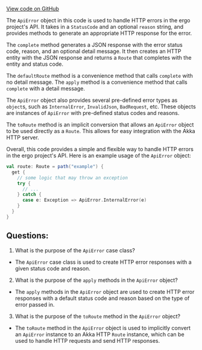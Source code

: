 [View code on GitHub](https://github.com/ergoplatform/ergo/src/main/scala/scorex/core/api/http/ApiError.scala)

The `ApiError` object in this code is used to handle HTTP errors in the ergo project's API. It takes in a `StatusCode` and an optional `reason` string, and provides methods to generate an appropriate HTTP response for the error. 

The `complete` method generates a JSON response with the error status code, reason, and an optional detail message. It then creates an HTTP entity with the JSON response and returns a `Route` that completes with the entity and status code. 

The `defaultRoute` method is a convenience method that calls `complete` with no detail message. The `apply` method is a convenience method that calls `complete` with a detail message. 

The `ApiError` object also provides several pre-defined error types as `object`s, such as `InternalError`, `InvalidJson`, `BadRequest`, etc. These objects are instances of `ApiError` with pre-defined status codes and reasons. 

The `toRoute` method is an implicit conversion that allows an `ApiError` object to be used directly as a `Route`. This allows for easy integration with the Akka HTTP server. 

Overall, this code provides a simple and flexible way to handle HTTP errors in the ergo project's API. Here is an example usage of the `ApiError` object:

```scala
val route: Route = path("example") {
  get {
    // some logic that may throw an exception
    try {
      // ...
    } catch {
      case e: Exception => ApiError.InternalError(e)
    }
  }
}
```
## Questions: 
 1. What is the purpose of the `ApiError` case class?
- The `ApiError` case class is used to create HTTP error responses with a given status code and reason.

2. What is the purpose of the `apply` methods in the `ApiError` object?
- The `apply` methods in the `ApiError` object are used to create HTTP error responses with a default status code and reason based on the type of error passed in.

3. What is the purpose of the `toRoute` method in the `ApiError` object?
- The `toRoute` method in the `ApiError` object is used to implicitly convert an `ApiError` instance to an Akka HTTP `Route` instance, which can be used to handle HTTP requests and send HTTP responses.